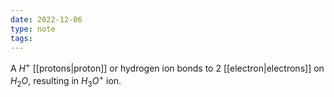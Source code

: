 ```yaml
---
date: 2022-12-06
type: note
tags:
---
```


A $H^+$ [[protons|proton]] or hydrogen ion bonds to 2 [[electron|electrons]] on $H_2O$, resulting in $H_3O^+$ ion.
